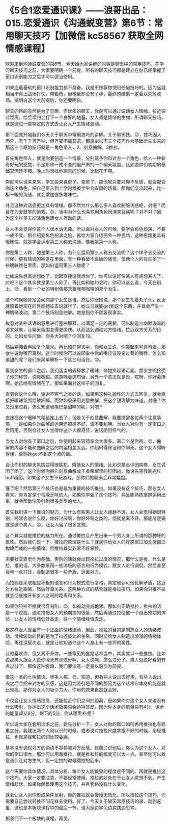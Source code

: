 # 《5合1恋爱通识课》——浪哥出品：015.恋爱通识《沟通蜕变营》第6节：常用聊天技巧【加微信 kc58567 获取全网情感课程】

欢迎来到沟通蜕变营的第6节。今天给大家讲解的内容是聊天中的常用技巧。在学习聊天技巧之前，大家要明确一个前提，所有的聊天技巧都是建立在你已经掌握了窗口识别能力之后才可以适当使用。

如果连最基础的窗口识别能力都不具备。我是不推荐你使用任何技巧的。因为这就相当于你上战场打仗，带着枪，但枪里却没有子弹，最终的结果一定会以失败收场。搞明白这个大前提后，你还要明白。

聊天的目的虽然是为了见面，但优质的聊天，你是可以通过调动女人情绪，拉近彼此距离，给后续约会打下一个良好的地基，女人都是情绪的生物，所谓聊天技巧，就是通过一些特定的方式去让女人产生情绪波动。

那下面就开始我们今天关于聊天中常用技巧的讲解。关于聊天技。😊，技巧因人而异，有千千万万种，但万变不离其宗，都是由以下三个技巧作为基础衍生出来的那这三个原始技巧就是一角色带入，2、刻意曲解。3推拉。

首先角色带入，就是你要创造一个情景，分别赋予你和对方一个角色，给人一种新奇好玩的感觉，不是那种一成不变的很严肃的一个聊天氛围，比如说你们初期的基础交流还不错。晚上你想找他聊天的时候，比起在干嘛。

你就可以说来来来，学生会来查房了，查房了。那他呢只要对你不反感，就会配合你这个角色，把自己带入到上学时候被学生会查房的场景。那你们交流起来，比一板一眼的沟通，就会增加很多趣味性。

并且这种对话会更加具有情绪。那不然为什么那么多人喜欢制服诱惑呢，对吧？而且在为爱鼓掌的前戏。😊，当中为什么也喜欢用角色扮演来互动呢？对不对？因为这个样子去扮演角色跟女人互动的话。

女人不会觉得你这个人很木讷无趣。所以面对女人的时候，要学会角色扮演，不要一成不变。那介绍完角色扮演之后，再给大家介绍另外一种思路，这种思路更具有暧昧性，就是学会运用第三人称去沟通，像我是第一人称。

你是第二人称，她是第三人称，为什么运用第三人称去交流呢？这个样子去交流的时候，更有情调的味道在里面，有一种看破不说破的感觉，使两个人的互动多了一些暧昧性在里面，那如何运用第三人称呢？

比如说你想表达想她了。比起直接说我想你了，你可以说好像某人有点想某人了，对吧？这个其实就是第三人称了。再比如和她约会时，你可以这么说，今天在街上。😊，看到一个女的特别像那天跟我喝咖啡的那个女生。

这个时候她肯定会问你那个女生是谁。然后你跟她说，那个女生扎着丸子头，反正就照着她现在的外观特征去说就行了。她立马就能get到这个东西，并且会产生一种情绪波动。第二个技巧刻意曲解。她是指你不顾客观事实。

故意对某些话语的意思进行歪曲解释，以满足一定的需要，可以制造出幽默诙谐的语言效果，让聊天氛围变得更愉快。从而达到调动对方情绪，拉近双方关系的目的。比如女生问你，你多大对吧？你回复19。

然后紧接着再回复个厘米。再比如在聊天中，你和女生说，你笑起来可真可爱。那女生说你嘴可真甜。这个时候你可以说印象中你的嘴应该没亲过我的嘴唇，怎么知道甜的呢？我们来简单解析一下这三句话在。😊。

看到女生的窗口之后，我们适当的去释放了暧昧，夸她笑起来可爱。那女生呢接受了你的称赞，说你嘴甜。这意味着这句话，另外一个意思就是说，哎呀，你好会撩啊。她已经有情绪在了。那如果面对这样子的回复。

直男会说什么哦，谢谢不客气之类的话，如果用这种礼貌性的方式去回复，就会直接把暧昧氛围给破坏掉，而你如果采用刻意曲解，把这个甜理解为味道，对吧？你又没亲过我，怎么知道我嘴巴是甜味的呢，对吧？

直接把这个暧昧气氛给推上去了。但是关于刻意曲解，我要提醒各位两个注意事项，一是如果你对曲解的运用还把握不好，请不要乱用。当女人对你有一定窗口之后再用，否则会让女人觉得你这个人很奇怪，说话阴阳怪气的。

当女人对你有了窗口之后，你使用起来容错率会大很多。第二个是你所。😊，曲解的内容不能和曲解之后的内容相差太远，你起码得保证和你聊天。这个女人得听得懂，否则她get不到这个点的话。

会让你们的聊天氛围变得很尴尬，降低女人的情绪。比如说某点评团购券，女生说团了团了，这个时候你把它刻意曲解成王者荣耀里的打团战，你说先等我刷完红buff再团。如果这个女生不玩游戏，那你们的聊天会非常尴尬。

懂了吧？然后第三个技巧也是最为重要的技巧推拉。如果没有这个技巧，那在女人看来，你肯定是个枯燥乏味的人。如果你学会了这个技巧，并且能熟练掌握运用出来，就会帮助你吸引到很多类型的女人。

首先我们讲一下推拉的魅力，为什么有些男人让女人琢磨不透，女人会觉得她很特别，经常会说什么哎，你好讨厌啊，你好坏啊之类的，但就是离不开。那底层逻辑就是这个男人。😊，让女人留了很多念想。

这个其实就是推拉的魅力所在。通过推拉会产生出来一个男人身上所谓的那种坏的属性。然后我们说一下，推拉的原理是什么？就是你给女人的好感窗口加无感窗口构建而成的一些情绪。但推拉其实非常不好掌控。

需要社交直觉作为基础，否则的话就会出现推拉过度的情况，那什么是推，什么是拉，推的话，大多数采用一些消极的语言和行为模式，跟女人进行调侃。然后甚至会带一点打压，会制造很多一些矛盾，远离对方。

而拉则是采取相应积极的语言和行为模式进行复格，肯定他认可他化解矛盾，接近对方拉近距离，然后升温关系。这两种方式的结合就是推拉技巧。如果你只推不拉就会彻底推开和女人之间的距离和关系。

如果你只拉不推就很容易陷。😊，如被动变成跪舔。那如何正确推拉，推拉的话是一个过程，通过推把女人的预期拉的很低，然后再通过拉给他一个超出预期的体验，让女人的情绪低开高走，往一个情绪峰值去走。

那这样女人就会有一个正面的情绪波动，因此，推拉的目的是制造女人的情绪波动。情绪波动的目的是为了拉近彼此的关系。同时又给女人制造出浪漫的情绪体验，再往深层次走，就是让他知道你这个人身上有一些坏的属性。

让他喜欢你，但又离不开你。一些常见的套路话术当中，其实就以一些推拉。比如说那男人跟女人说你今天有点过分啊，女人说啊，怎么过分了，男人就说好看的有点过分了。那像这种套路，我们要注意一定是以吸引为前提。

像这一类的土味情话，很多人都。😊，知道，但有些人说出去好用，有些人说出去之后会招来对方的反感，这是因为吸引是不同的那因为这个话术它本身的能量就比较高，那你对女人的吸引力大，你用的效果自然就会好。

不仅会让女人情绪提高，还能拉近你们之间的距离，但如果你对这个女人来讲没有什么吸引，你抛出这个话术效果只会适得其反。因为你本身的能量只有4分，话术的能量却又9分，剩下的5分，你从哪里补呢？

所以说大家在套用话术之前，要先分析一下，女人对你的窗口如何再用推拉也有轻重之分，我建议两个人刚认识的时候，或者说对推拉尺度拿捏不好的时候，用轻推拉，也就是推和拉的词比较委婉。

基本没有调侃对方的词语不容易被对方反感。在窗口识别后，你认为这个女人。对你的窗口很大，那你可以用重推拉，就是推和拉的幅度可以大一点，甚至你可以故意调侃让对方生气，但一定拉的时候得拉的回来。

这个需要你具体情况，具体分析。每个女人能接受的程度是不同的。再就是推拉这个技巧，大家一定要注意，不要经常使用。推拉的妙处在于让女人意想不到，产生情绪起伏。如果你频繁使用这个技巧，并且套路没有什么变化。

就会让女人对你形成条件反射，你的推拉就会慢慢无效化。所以推拉这个技巧，你需要自己尝试转换不同花样去使用。好了，今天关于聊天常用技巧的课，就到这里，这也是本板块课程中的最后一节，请大家边学习边实践边思考。

那我们下一个板块的课程，再见。
